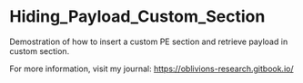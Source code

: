 # Hiding_Payload_Custom_Section
Demostration of how to insert a custom PE section and retrieve payload in custom section. 

For more information, visit my journal: https://oblivions-research.gitbook.io/
